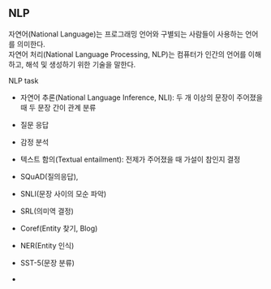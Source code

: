 
NLP
---

자연어(National Language)는 프로그래밍 언어와 구별되는 사람들이 사용하는 언어를 의미한다.<br>
자연어 처리(National Language Processing, NLP)는 컴퓨터가 인간의 언어를 이해하고, 해석 및 생성하기 위한 기술을 말한다.

NLP task
- 자연어 추론(National Language Inference, NLI): 두 개 이상의 문장이 주어졌을 때 두 문장 간이 관계 분류
- 질문 응답
- 감정 분석
- 텍스트 함의(Textual entailment): 전제가 주어졌을 때 가설이 참인지 결정
  
- SQuAD(질의응답), 
- SNLI(문장 사이의 모순 파악)
- SRL(의미역 결정)
- Coref(Entity 찾기, Blog)
- NER(Entity 인식) 
- SST-5(문장 분류)
- 